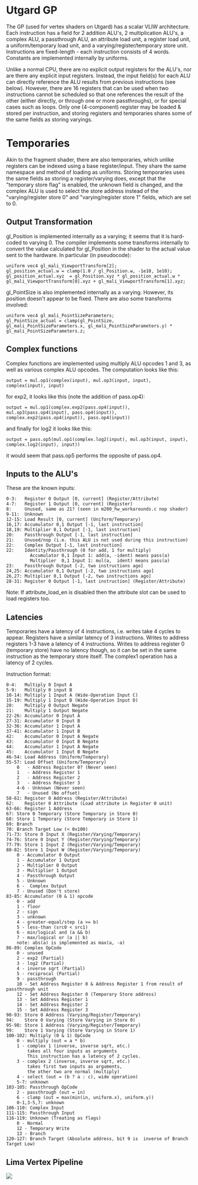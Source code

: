 # Utgard GP

The GP (used for vertex shaders on Utgard) has a scalar VLIW architecture. Each instruction has a field for 2 addition ALU's, 2 multiplication ALU's, a complex ALU, a passthrough ALU, an attribute load unit, a register load unit, a uniform/temporary load unit, and a varying/register/temporary store unit. Instructions are fixed-length - each instruction consists of 4 words. Constants are implemented internally by uniforms.

Unlike a normal CPU, there are no explicit output registers for the ALU's, nor are there any explicit input registers. Instead, the input field(s) for each ALU can directly reference the ALU results from previous instructions (see below). However, there are 16 registers that can be used when two instructions cannot be scheduled so that one references the result of the other (either directly, or through one or more passthroughs), or for special cases such as loops. Only one (4-component) register may be loaded & stored per instruction, and storing registers and temporaries shares some of the same fields as storing varyings.

# Temporaries

Akin to the fragment shader, there are also temporaries, which unlike registers can be indexed using a base register/input. They share the same namespace and method of loading as uniforms. Storing temporaries uses the same fields as storing a register/varying does, except that the "temporary store flag" is enabled, the unknown field is changed, and the complex ALU is used to select the store address instead of the "varying/register store 0" and "varying/register store 1" fields, which are set to 0.

## Output Transformation

gl_Position is implemented internally as a varying; it seems that it is hard-coded to varying 0. The compiler implements some transforms internally to convert the value calculated for gl_Position in the shader to the actual value sent to the hardware. In particular (in pseudocode):

    uniform vec4 gl_mali_ViewportTransform[2];
    gl_position_actual.w = clamp(1.0 / gl_Position.w, -1e10, 1e10);
    gl_position_actual.xyz  = gl_Position.xyz * gl_position_actual.w * gl_mali_ViewportTransform[0].xyz + gl_mali_ViewportTransform[1].xyz;

gl_PointSize is also implemented internally as a varying. However, its position doesn't appear to be fixed. There are also some transforms involved:

    uniform vec4 gl_mali_PointSizeParameters;
    gl_PointSize_actual = clamp(gl_PointSize, gl_mali_PointSizeParameters.x, gl_mali_PointSizeParameters.y) * gl_mali_PointSizeParameters.z;

## Complex functions

Complex functions are implemented using multiply ALU opcodes 1 and 3, as well as various complex ALU opcodes. The computation looks like this:

    output = mul.op1(complex(input), mul.op3(input, input), complex(input), input)

for exp2, it looks like this (note the addition of pass.op4):

    output = mul.op1(complex.exp2(pass.op4(input)), mul.op3(pass.op4(input), pass.op4(input)), complex.exp2(pass.op4(input)), pass.op4(input))

and finally for log2 it looks like this:

    output = pass.op5(mul.op1(complex.log2(input), mul.op3(input, input), complex.log2(input), input))

it would seem that pass.op5 performs the opposite of pass.op4.

## Inputs to the ALU's

These are the known inputs:

    0-3:   Register 0 Output [0, current] (Register/Attribute)
    4-7:   Register 1 Output [0, current] (Register)
    8:     Unused, same as 21? (seen in m200_hw_workarounds.c nop shader)
    9-11:  Unknown
    12-15: Load Result [0, current] (Uniform/Temporary)
    16,17: Accumulator 0,1 Output [-1, last instruction]
    18,19: Multiplier 0,1 Output [-1, last instruction]
    20:    Passthrough Output [-1, last instruction]
    21:    Unused/nop (i.e. this ALU is not used during this instruction)
    22:    Complex Output [-1, last instruction]
    22:    Identity/Passthrough (0 for add, 1 for multiply)
             Accumulator 0,1 Input 1: add(a, -ident) means pass(a)
             Multiplier  0,1 Input 1: mul(a,  ident) means pass(a)
    23:    Passthrough Output [-2, two instructions ago]
    24,25: Accumulator 0,1 Output [-2, two instructions ago]
    26,27: Multiplier 0,1 Output [-2, two instructions ago]
    28-31: Register 0 Output [-1, last instruction] (Register/Attribute)
Note: If attribute_load_en is disabled then the attribute slot can be used to load registers too.

## Latencies

Temporaries have a latency of 4 instructions, i.e. writes take 4 cycles to appear. Registers have a similar latency of 3 instructions. Writes to address registers 1-3 have a latency of 4 instructions. Writes to address register 0 (temporary store) have no latency though, so it can be set in the same instruction as the temporary store itself. The complex1 operation has a latency of 2 cycles.

Instruction format:

    0-4:   Multiply 0 Input A
    5-9:   Multiply 0 input B
    10-14: Multiply 1 Input A (Wide-Operation Input C)
    15-19: Multiply 1 Input B (Wide-Operation Input D)
    20:    Multiply 0 Output Negate
    21:    Multiply 1 Output Negate
    22-26: Accumulator 0 Input A
    27-31: Accumulator 0 Input B
    32-36: Accumulator 1 Input A
    37-41: Accumulator 1 Input B
    42:    Accumulator 0 Input A Negate
    43:    Accumulator 0 Input B Negate
    44:    Accumulator 1 Input A Negate
    45:    Accumulator 1 Input B Negate
    46-54: Load Address (Uniform/Temporary)
    55-57: Load Offset (Uniform/Temporary)
        0   - Address Register 0? (Never seen)
        1   - Address Register 1
        2   - Address Register 2
        3   - Address Register 3
        4-6 - Unknown (Never seen)
        7   - Unused (No offset)
    58-61: Register 0 Address (Register/Attribute)
    62:    Register 0 Attribute (Load attribute in Register 0 unit)
    63-66: Register 1 Address
    67: Store 0 Temporary (Store Temporary in Store 0)
    68: Store 1 Temporary (Store Temporary in Store 1)
    69: Branch
    70: Branch Target Low (< 0x100)
    71-73: Store 0 Input X (Register/Varying/Temporary)
    74-76: Store 0 Input Y (Register/Varying/Temporary)
    77-79: Store 1 Input Z (Register/Varying/Temporary)
    80-82: Store 1 Input W (Register/Varying/Temporary)
        0 - Accumulator 0 Output
        1 - Accumulator 1 Output
        2 - Multiplier 0 Output
        3 - Multiplier 1 Output
        4 - Passthrough Output
        5 - Unknown
        6 -  Complex Output
        7 - Unused (Don't store)
    83-85: Accumulator (0 & 1) opcode
        0 - add
        1 - floor
        2 - sign
        3 - unknown
        4 - greater-equal/step (a >= b)
        5 - less-than (src0 < src1)
        6 - min/logical and (a && b)
        7 - max/logical or (a || b)
        note: abs(a) is implemented as max(a, -a)
    86-89: Complex OpCode
        0 - unused
        2 - exp2 (Partial)
        3 - log2 (Partial)
        4 - inverse sqrt (Partial)
        5 - reciprocal (Partial)
        9 - passthrough
        10 - Set Address Register 0 & Address Register 1 from result of passthrough unit
        12 - Set Address Register 0 (Temporary Store address)
        13 - Set Address Register 1
        14 - Set Address Register 2
        15 - Set Address Register 3
    90-93: Store 0 Address (Varying/Register/Temporary)
    94:    Store 0 Varying (Store Varying in Store 0)
    95-98: Store 1 Address (Varying/Register/Temporary)
    99:    Store 1 Varying (Store Varying in Store 1)
    100-102: Multiply (0 & 1) OpCode
        0 - multiply (out = a * b)
        1 - complex 1 (inverse, inverse sqrt, etc.)
            takes all four inputs as arguments
            This instruction has a latency of 2 cycles.
        3 - complex 2 (inverse, inverse sqrt, etc.)
            takes first two inputs as arguments,
            the other two are normal (multiply)
        4 - select (out = (b ? a : c), wide operation)
        5-7: unknown
    103-105: Passthrough OpCode
        2 - passthrough (out = in)
        6 - clamp (out = max(min(in, uniform.x), uniform.y))
        0-1,3-5,7: unknown
    106-110: Complex Input
    111-115: Passthrough Input
    116-119: Unknown (Treating as flags)
        0 - Normal
        12 - Temporary Write
        13 - Branch
    120-127: Branch Target (Absolute address, bit 9 is  inverse of Branch Target Low)



## Lima Vertex Pipeline
[<img src="http://img857.imageshack.us/img857/6044/limavertexpipeline.png">](http://img857.imageshack.us/img857/6044/limavertexpipeline.png)
